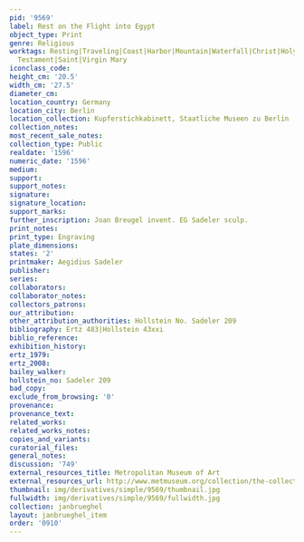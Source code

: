 ```yaml
---
pid: '9569'
label: Rest on the Flight into Egypt
object_type: Print
genre: Religious
worktags: Resting|Traveling|Coast|Harbor|Mountain|Waterfall|Christ|Holy family|New
  Testament|Saint|Virgin Mary
iconclass_code:
height_cm: '20.5'
width_cm: '27.5'
diameter_cm:
location_country: Germany
location_city: Berlin
location_collection: Kupferstichkabinett, Staatliche Museen zu Berlin
collection_notes:
most_recent_sale_notes:
collection_type: Public
realdate: '1596'
numeric_date: '1596'
medium:
support:
support_notes:
signature:
signature_location:
support_marks:
further_inscription: Joan Breugel invent. EG Sadeler sculp.
print_notes:
print_type: Engraving
plate_dimensions:
states: '2'
printmaker: Aegidius Sadeler
publisher:
series:
collaborators:
collaborator_notes:
collectors_patrons:
our_attribution:
other_attribution_authorities: Hollstein No. Sadeler 209
bibliography: Ertz 483|Hollstein 43xxi
biblio_reference:
exhibition_history:
ertz_1979:
ertz_2008:
bailey_walker:
hollstein_no: Sadeler 209
bad_copy:
exclude_from_browsing: '0'
provenance:
provenance_text:
related_works:
related_works_notes:
copies_and_variants:
curatorial_files:
general_notes:
discussion: '749'
external_resources_title: Metropolitan Museum of Art
external_resources_url: http://www.metmuseum.org/collection/the-collection-online/search/382731
thumbnail: img/derivatives/simple/9569/thumbnail.jpg
fullwidth: img/derivatives/simple/9569/fullwidth.jpg
collection: janbrueghel
layout: janbrueghel_item
order: '0910'
---
```

